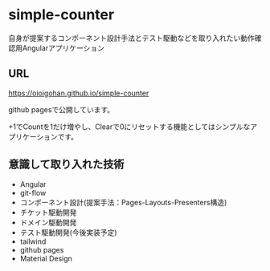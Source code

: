 # simple-counter
自身が提案するコンポーネント設計手法とテスト駆動などを取り入れたい動作確認用Angularアプリケーション

## URL

https://oioigohan.github.io/simple-counter

github pagesで公開しています。

+1でCountを1だけ増やし、Clearで0にリセットする機能としてはシンプルなアプリケーションです。

## 意識して取り入れた技術

- Angular
- git-flow
- コンポーネント設計(提案手法：Pages-Layouts-Presenters構造)
- チケット駆動開発
- ドメイン駆動開発
- テスト駆動開発(今後実装予定)
- tailwind
- github pages
- Material Design
